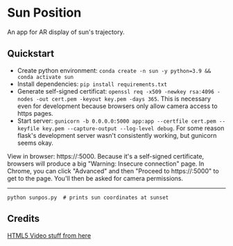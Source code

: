 # Sun Position

An app for AR display of sun's trajectory.

## Quickstart

* Create python environment: `conda create -n sun -y python=3.9 && conda activate sun`
* Install dependencies: `pip install requirements.txt`
* Generate self-signed certificat: `openssl req -x509 -newkey rsa:4096 -nodes -out cert.pem -keyout key.pem -days 365`. This is necessary even for development because browsers only allow camera access to https pages.
* Start server: `gunicorn -b 0.0.0.0:5000 app:app --certfile cert.pem --keyfile key.pem --capture-output --log-level debug`. For some reason flask's development server wasn't consistently working, but gunicorn seems okay.

View in browser: https://<your-dev-machine-ip>:5000. Because it's a self-signed certificate, browsers will produce a big "Warning: Insecure connection" page. In Chrome, you can click "Advanced" and then "Proceed to https://<your-dev-machine-ip>:5000" to get to the page. You'll then be asked for camera permissions.

------

`python sunpos.py  # prints sun coordinates at sunset`

## Credits

[HTML5 Video stuff from here](https://demo.kasperkamperman.com/mobilecamtemplate/)